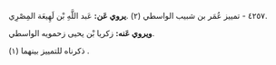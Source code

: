٤٢٥٧ - تمييز عُمَر بن شبيب الواسطي (٢) .**يروي عَن:** عَبد اللَّهِ بْن لَهِيعَة المِصْرِي.

**ويروي عَنه:** زكريا بْن يحيى زحمويه الواسطي.

ذكرناه للتمييز بينهما (١) .